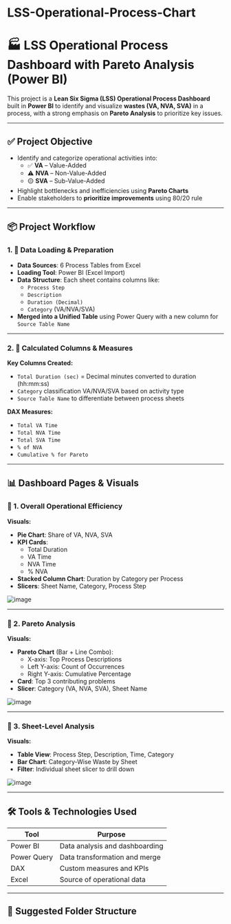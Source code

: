 # LSS-Operational-Process-Chart

# 🏭 LSS Operational Process Dashboard with Pareto Analysis (Power BI)

This project is a **Lean Six Sigma (LSS) Operational Process Dashboard** built in **Power BI** to identify and visualize **wastes (VA, NVA, SVA)** in a process, with a strong emphasis on **Pareto Analysis** to prioritize key issues.

---

## ✅ Project Objective

- Identify and categorize operational activities into:
  - ✅ **VA** – Value-Added
  - ⚠️ **NVA** – Non-Value-Added
  - 🟡 **SVA** – Sub-Value-Added
- Highlight bottlenecks and inefficiencies using **Pareto Charts**
- Enable stakeholders to **prioritize improvements** using 80/20 rule

---

## 📦 Project Workflow

### 1. 🔄 Data Loading & Preparation

- **Data Sources**: 6 Process Tables from Excel
- **Loading Tool**: Power BI (Excel Import)
- **Data Structure**: Each sheet contains columns like:
  - `Process Step`
  - `Description`
  - `Duration (Decimal)`
  - `Category` (VA/NVA/SVA)
- **Merged into a Unified Table** using Power Query with a new column for `Source Table Name`

---

### 2. 🧮 Calculated Columns & Measures

**Key Columns Created:**
- `Total Duration (sec)` = Decimal minutes converted to duration (hh:mm:ss)
- `Category` classification VA/NVA/SVA based on activity type
- `Source Table Name` to differentiate between process sheets

**DAX Measures:**
- `Total VA Time`
- `Total NVA Time`
- `Total SVA Time`
- `% of NVA`
- `Cumulative % for Pareto`

---

## 📊 Dashboard Pages & Visuals

### 📄 1. Overall Operational Efficiency

**Visuals:**
- **Pie Chart**: Share of VA, NVA, SVA
- **KPI Cards**:
  - Total Duration
  - VA Time
  - NVA Time
  - % NVA
- **Stacked Column Chart**: Duration by Category per Process
- **Slicers**: Sheet Name, Category, Process Step

![image](https://github.com/user-attachments/assets/9bb48845-fc2e-4a9e-8327-83356a348f9a)

---

### 📄 2. Pareto Analysis

**Visuals:**
- **Pareto Chart** (Bar + Line Combo):
  - X-axis: Top Process Descriptions
  - Left Y-axis: Count of Occurrences
  - Right Y-axis: Cumulative Percentage
- **Card**: Top 3 contributing problems
- **Slicer**: Category (VA, NVA, SVA), Sheet Name


![image](https://github.com/user-attachments/assets/677f76c5-87d2-4a51-99b7-f4cca2f42f3b)

---

### 📄 3. Sheet-Level Analysis

**Visuals:**
- **Table View**: Process Step, Description, Time, Category
- **Bar Chart**: Category-Wise Waste by Sheet
- **Filter**: Individual sheet slicer to drill down

![image](https://github.com/user-attachments/assets/285776a4-83dd-4631-9df4-f58ecdab8dd8)


---

## 🛠️ Tools & Technologies Used

| Tool        | Purpose                               |
|-------------|----------------------------------------|
| Power BI    | Data analysis and dashboarding         |
| Power Query | Data transformation and merge          |
| DAX         | Custom measures and KPIs               |
| Excel       | Source of operational data             |

---

## 📁 Suggested Folder Structure

